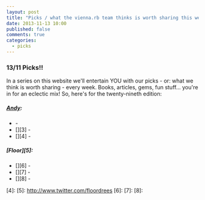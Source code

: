```yaml
---
layout: post
title: "Picks / what the vienna.rb team thinks is worth sharing this week"
date: 2013-11-13 10:00
published: false
comments: true
categories:
  - picks
---
```


### 13/11 Picks!!

In a series on this website we'll entertain YOU with our picks - or: what we think is worth sharing - every week.
Books, articles, gems, fun stuff... you're in for an eclectic mix! So, here's for the twenty-nineth edition:

##### [Andy][1]:
  - [][2] - 
  - [][3] - 
  - [][4] - 

##### [Floor][5]:
  - [][6] - 
  - [][7] - 
  - [][8] - 

[1]: http://www.twitter.com/pxlpnk
[2]: 
[3]: 
[4]: 
[5]: http://www.twitter.com/floordrees
[6]: 
[7]: 
[8]: 
